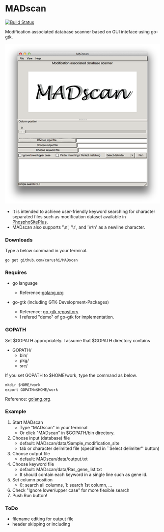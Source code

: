 # MADscan


[![Build Status](https://drone.io/github.com/carushi/MADscan/status.png)](https://drone.io/github.com/carushi/MADscan/latest)

Modification associated database scanner based on GUI inteface using go-gtk.

![](image/window.png)

* It is intended to achieve user-friendly keyword searching for character separated files such as modification dataset available in [PhosphoSitePlus](http://www.phosphosite.org/homeAction.action).
* MADscan also supports '\n', '\r', and '\r\n' as a newline character.

### Downloads

Type a below command in your terminal.

```
go get github.com/carushi/MADscan
```

### Requires

* go language
	* Reference:[golang.org](https://golang.org)

* go-gtk (including GTK-Development-Packages)
	* Reference: [go-gtk repository](https://github.com/mattn/go-gtk)
	* I refered "demo" of go-gtk for implementation.

### GOPATH
Set \$GOPATH appropriately. I assume that \$GOPATH directory contains

* GOPATH/
	* bin/
	* pkg/
	* src/

If you set GOPATH to \$HOME/work, type the command as below.

```
mkdir $HOME/work
export GOPATH=$HOME/work
```
Reference: [golang.org](https://golang.org/doc/code.html).

### Example

1. Start MADscan
	* Type "MADscan" in your terminal
	* Or click "MADscan" in \$GOPATH/bin directory.
2. Choose input (database) file
	* default: MADscan/data/Sample\_modification\_site
	* tab or character delimited file (specified in ``Select delimiter'' button)
3. Choose output file 
	* default: MADscan/data/output.txt
4. Choose keyword file
	* default: MADscan/data/Ras\_gene\_list.txt
	* It should contain each keyword in a single line such as gene id.
5. Set column position
	* 0: search all columns, 1: search 1st column, ...
6. Check "Ignore lower/upper case" for more flexible search 
7. Push Run button!
	
### ToDo
* filename editing for output file
* header skipping or including



